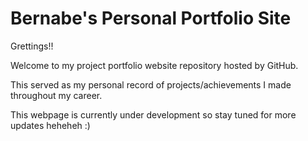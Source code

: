 # Bernabe's Personal Portfolio Site

Grettings!! 

Welcome to my project portfolio website repository hosted by GitHub. 

This served as my personal record of projects/achievements I made throughout my career. 


This webpage is currently under development so stay tuned for more updates heheheh  :) 
